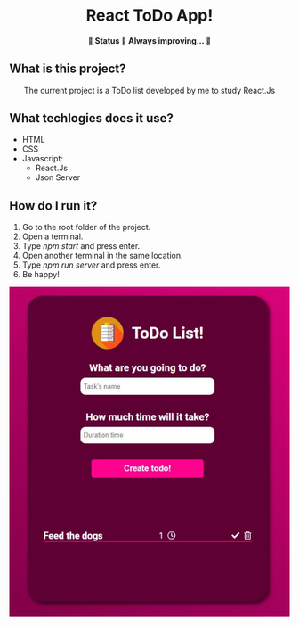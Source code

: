 <h1 align="center">React ToDo App!</h1>

<h4 align="center"> 
	🚧 Status 🚀 Always improving...  🚧
</h4>

## What is this project?

<p align="center">
The current project is a ToDo list developed by me to study React.Js
<p>

## What techlogies does it use?

<ul>
  <li>HTML</li>
  <li>CSS</li>
  <li>
    Javascript:
    <ul>
      <li>React.Js</li>
      <li>Json Server</li>
    </ul>
  </li>
</ul>

## How do I run it?
<ol>
  <li>Go to the root folder of the project.</li>
  <li>Open a terminal.</li>
  <li>Type <i>npm start</i> and press enter.</li>
  <li>Open another terminal in the same location.</li>
  <li>Type <i>npm run server</i> and press enter.</li>
  <li>Be happy!</li>
</ol>

![](https://github.com/SpackiGabriel/react-todo-app/blob/main/readme-image.JPG)
